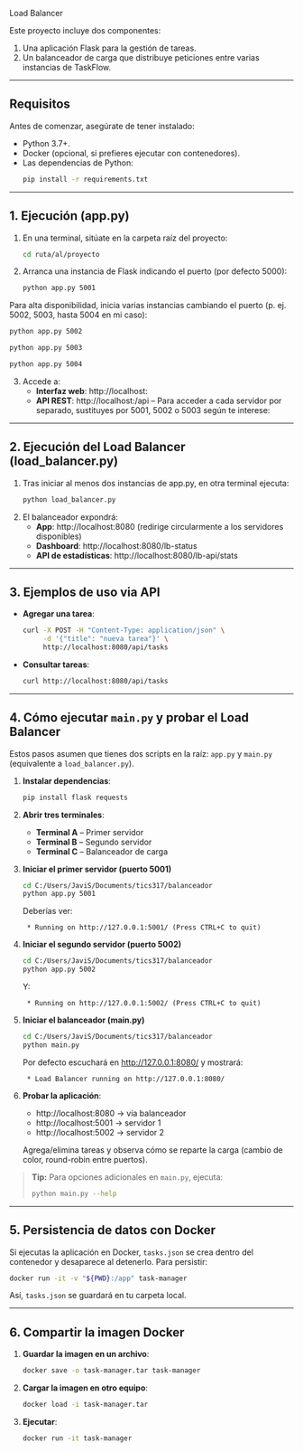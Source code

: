 Load Balancer

Este proyecto incluye dos componentes:

1. Una aplicación Flask para la gestión de tareas.
2. Un balanceador de carga que distribuye peticiones entre varias instancias de TaskFlow.

---

## Requisitos

Antes de comenzar, asegúrate de tener instalado:

- Python 3.7+.
- Docker (opcional, si prefieres ejecutar con contenedores).
- Las dependencias de Python:
  ```bash
  pip install -r requirements.txt
  ```

---

## 1. Ejecución (app.py)

1. En una terminal, sitúate en la carpeta raíz del proyecto:
   ```bash
   cd ruta/al/proyecto
   ```
2. Arranca una instancia de Flask indicando el puerto (por defecto 5000):
   ```bash
   python app.py 5001
   ```
  Para alta disponibilidad, inicia varias instancias cambiando el puerto (p. ej. 5002, 5003, hasta 5004 en mi caso):
   ```bash
   python app.py 5002
   ```
   ```bash
   python app.py 5003
   ```
   ```bash
   python app.py 5004
   ```
3. Accede a:
   - **Interfaz web**: http://localhost:<PUERTO>
   - **API REST**: http://localhost:<PUERTO>/api
– Para acceder a cada servidor por separado, sustituyes <PUERTO> por 5001, 5002 o 5003 según te interese:


---

## 2. Ejecución del Load Balancer (load_balancer.py)

1. Tras iniciar al menos dos instancias de app.py, en otra terminal ejecuta:
   ```bash
   python load_balancer.py
   ```
2. El balanceador expondrá:
   - **App**: http://localhost:8080  (redirige circularmente a los servidores disponibles)
   - **Dashboard**: http://localhost:8080/lb-status
   - **API de estadísticas**: http://localhost:8080/lb-api/stats

---

## 3. Ejemplos de uso via API

- **Agregar una tarea**:
  ```bash
  curl -X POST -H "Content-Type: application/json" \
       -d '{"title": "nueva tarea"}' \
       http://localhost:8080/api/tasks
  ```

- **Consultar tareas**:
  ```bash
  curl http://localhost:8080/api/tasks
  ```

---

## 4. Cómo ejecutar `main.py` y probar el Load Balancer

Estos pasos asumen que tienes dos scripts en la raíz: `app.py` y `main.py` (equivalente a `load_balancer.py`).

1. **Instalar dependencias**:
   ```bash
   pip install flask requests
   ```

2. **Abrir tres terminales**:
   - **Terminal A** – Primer servidor
   - **Terminal B** – Segundo servidor
   - **Terminal C** – Balanceador de carga

3. **Iniciar el primer servidor (puerto 5001)**
   ```bash
   cd C:/Users/JaviS/Documents/tics317/balanceador
   python app.py 5001
   ```
   Deberías ver:
   ```
    * Running on http://127.0.0.1:5001/ (Press CTRL+C to quit)
   ```

4. **Iniciar el segundo servidor (puerto 5002)**
   ```bash
   cd C:/Users/JaviS/Documents/tics317/balanceador
   python app.py 5002
   ```
   Y:
   ```
    * Running on http://127.0.0.1:5002/ (Press CTRL+C to quit)
   ```

5. **Iniciar el balanceador (main.py)**
   ```bash
   cd C:/Users/JaviS/Documents/tics317/balanceador
   python main.py
   ```
   Por defecto escuchará en http://127.0.0.1:8080/ y mostrará:
   ```
    * Load Balancer running on http://127.0.0.1:8080/
   ```

6. **Probar la aplicación**:
   - http://localhost:8080  → vía balanceador
   - http://localhost:5001  → servidor 1
   - http://localhost:5002  → servidor 2

   Agrega/elimina tareas y observa cómo se reparte la carga (cambio de color, round-robin entre puertos).

> **Tip:** Para opciones adicionales en `main.py`, ejecuta:
> ```bash
> python main.py --help
> ```

---

## 5. Persistencia de datos con Docker

Si ejecutas la aplicación en Docker, `tasks.json` se crea dentro del contenedor y desaparece al detenerlo. Para persistir:

```bash
docker run -it -v "${PWD}:/app" task-manager
```

Así, `tasks.json` se guardará en tu carpeta local.

---

## 6. Compartir la imagen Docker

1. **Guardar la imagen en un archivo**:
   ```bash
   docker save -o task-manager.tar task-manager
   ```
2. **Cargar la imagen en otro equipo**:
   ```bash
   docker load -i task-manager.tar
   ```
3. **Ejecutar**:
   ```bash
   docker run -it task-manager
   ```
